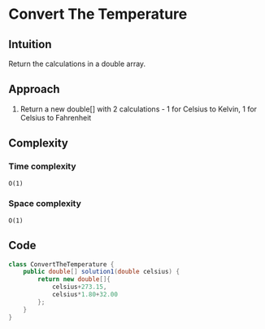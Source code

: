 # Convert The Temperature
## Intuition
Return the calculations in a double array.

## Approach
1. Return a new double[] with 2 calculations - 1 for Celsius to Kelvin, 1 for Celsius to Fahrenheit

## Complexity
### Time complexity
    O(1)

### Space complexity
    O(1)

## Code
```java
class ConvertTheTemperature {
    public double[] solution1(double celsius) {
        return new double[]{
            celsius+273.15, 
            celsius*1.80+32.00
        };
    }
}
```